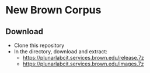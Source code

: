 # New Brown Corpus

## Download

- Clone this repository
- In the directory, download and extract:
  - https://plunarlabcit.services.brown.edu/release.7z
  - https://plunarlabcit.services.brown.edu/images.7z
